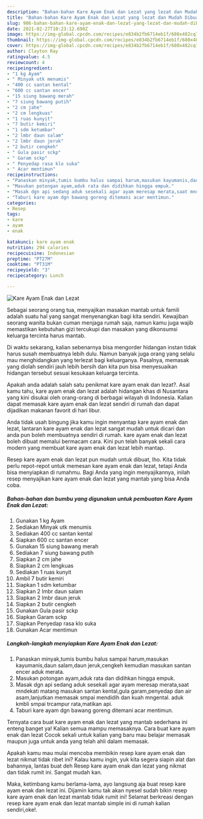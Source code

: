 ```yaml
---
description: "Bahan-bahan Kare Ayam Enak dan Lezat yang lezat dan Mudah Dibuat"
title: "Bahan-bahan Kare Ayam Enak dan Lezat yang lezat dan Mudah Dibuat"
slug: 906-bahan-bahan-kare-ayam-enak-dan-lezat-yang-lezat-dan-mudah-dibuat
date: 2021-02-27T10:23:12.690Z
image: https://img-global.cpcdn.com/recipes/e834b2fb6714eb1f/680x482cq70/kare-ayam-enak-dan-lezat-foto-resep-utama.jpg
thumbnail: https://img-global.cpcdn.com/recipes/e834b2fb6714eb1f/680x482cq70/kare-ayam-enak-dan-lezat-foto-resep-utama.jpg
cover: https://img-global.cpcdn.com/recipes/e834b2fb6714eb1f/680x482cq70/kare-ayam-enak-dan-lezat-foto-resep-utama.jpg
author: Clayton Ray
ratingvalue: 4.5
reviewcount: 4
recipeingredient:
- "1 kg Ayam"
- " Minyak utk menumis"
- "400 cc santan kental"
- "600 cc santan encer"
- "15 siung bawang merah"
- "7 siung bawang putih"
- "2 cm jahe"
- "2 cm lengkuas"
- "1 ruas kunyit"
- "7 butir kemiri"
- "1 sdm ketumbar"
- "2 lmbr daun salam"
- "2 lmbr daun jeruk"
- "2 butir cengkeh"
- " Gula pasir sckp"
- " Garam sckp"
- " Penyedap rasa klo suka"
- " Acar mentimun"
recipeinstructions:
- "Panaskan minyak,tumis bumbu halus sampai harum,masukan kayumanis,daun salam,daun jeruk,cengkeh kemudian masukan santan encer aduk merata."
- "Masukan potongan ayam,aduk rata dan didihkan hingga empuk."
- "Masak dgn api sedang aduk sesekali agar ayam meresap merata,saat mndekati matang masukan santan kental,gula garam,penyedap dan air asam,lanjutkan memasak smpai mendidih dan kuah mngental. aduk kmbli smpai trcampur rata,matikan api."
- "Taburi kare ayam dgn bawang goreng ditemani acar mentimun."
categories:
- Resep
tags:
- kare
- ayam
- enak

katakunci: kare ayam enak 
nutrition: 294 calories
recipecuisine: Indonesian
preptime: "PT27M"
cooktime: "PT31M"
recipeyield: "3"
recipecategory: Lunch

---
```



![Kare Ayam Enak dan Lezat](https://img-global.cpcdn.com/recipes/e834b2fb6714eb1f/680x482cq70/kare-ayam-enak-dan-lezat-foto-resep-utama.jpg)

Sebagai seorang orang tua, menyajikan masakan mantab untuk famili adalah suatu hal yang sangat menyenangkan bagi kita sendiri. Kewajiban seorang  wanita bukan cuman menjaga rumah saja, namun kamu juga wajib memastikan kebutuhan gizi tercukupi dan masakan yang dikonsumsi keluarga tercinta harus mantab.

Di waktu  sekarang, kalian sebenarnya bisa mengorder hidangan instan tidak harus susah membuatnya lebih dulu. Namun banyak juga orang yang selalu mau menghidangkan yang terlezat bagi keluarganya. Pasalnya, memasak yang diolah sendiri jauh lebih bersih dan kita pun bisa menyesuaikan hidangan tersebut sesuai kesukaan keluarga tercinta. 



Apakah anda adalah salah satu penikmat kare ayam enak dan lezat?. Asal kamu tahu, kare ayam enak dan lezat adalah hidangan khas di Nusantara yang kini disukai oleh orang-orang di berbagai wilayah di Indonesia. Kalian dapat memasak kare ayam enak dan lezat sendiri di rumah dan dapat dijadikan makanan favorit di hari libur.

Anda tidak usah bingung jika kamu ingin menyantap kare ayam enak dan lezat, lantaran kare ayam enak dan lezat sangat mudah untuk dicari dan anda pun boleh membuatnya sendiri di rumah. kare ayam enak dan lezat boleh dibuat memalui bermacam cara. Kini pun telah banyak sekali cara modern yang membuat kare ayam enak dan lezat lebih mantap.

Resep kare ayam enak dan lezat pun mudah untuk dibuat, lho. Kita tidak perlu repot-repot untuk memesan kare ayam enak dan lezat, tetapi Anda bisa menyiapkan di rumahmu. Bagi Anda yang ingin menyajikannya, inilah resep menyajikan kare ayam enak dan lezat yang mantab yang bisa Anda coba.

<!--inarticleads1-->

##### Bahan-bahan dan bumbu yang digunakan untuk pembuatan Kare Ayam Enak dan Lezat:

1. Gunakan 1 kg Ayam
1. Sediakan  Minyak utk menumis
1. Sediakan 400 cc santan kental
1. Siapkan 600 cc santan encer
1. Gunakan 15 siung bawang merah
1. Sediakan 7 siung bawang putih
1. Siapkan 2 cm jahe
1. Siapkan 2 cm lengkuas
1. Sediakan 1 ruas kunyit
1. Ambil 7 butir kemiri
1. Siapkan 1 sdm ketumbar
1. Siapkan 2 lmbr daun salam
1. Siapkan 2 lmbr daun jeruk
1. Siapkan 2 butir cengkeh
1. Gunakan  Gula pasir sckp
1. Siapkan  Garam sckp
1. Siapkan  Penyedap rasa klo suka
1. Gunakan  Acar mentimun




<!--inarticleads2-->

##### Langkah-langkah menyiapkan Kare Ayam Enak dan Lezat:

1. Panaskan minyak,tumis bumbu halus sampai harum,masukan kayumanis,daun salam,daun jeruk,cengkeh kemudian masukan santan encer aduk merata.
1. Masukan potongan ayam,aduk rata dan didihkan hingga empuk.
1. Masak dgn api sedang aduk sesekali agar ayam meresap merata,saat mndekati matang masukan santan kental,gula garam,penyedap dan air asam,lanjutkan memasak smpai mendidih dan kuah mngental. aduk kmbli smpai trcampur rata,matikan api.
1. Taburi kare ayam dgn bawang goreng ditemani acar mentimun.




Ternyata cara buat kare ayam enak dan lezat yang mantab sederhana ini enteng banget ya! Kalian semua mampu memasaknya. Cara buat kare ayam enak dan lezat Cocok sekali untuk kalian yang baru mau belajar memasak maupun juga untuk anda yang telah ahli dalam memasak.

Apakah kamu mau mulai mencoba membikin resep kare ayam enak dan lezat nikmat tidak ribet ini? Kalau kamu ingin, yuk kita segera siapin alat dan bahannya, lantas buat deh Resep kare ayam enak dan lezat yang nikmat dan tidak rumit ini. Sangat mudah kan. 

Maka, ketimbang kamu berlama-lama, ayo langsung aja buat resep kare ayam enak dan lezat ini. Dijamin kamu tak akan nyesel sudah bikin resep kare ayam enak dan lezat mantab tidak rumit ini! Selamat berkreasi dengan resep kare ayam enak dan lezat mantab simple ini di rumah kalian sendiri,oke!.

